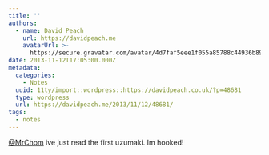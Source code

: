 ```yaml
---
title: ''
authors:
  - name: David Peach
    url: https://davidpeach.me
    avatarUrl: >-
      https://secure.gravatar.com/avatar/4d7faf5eee1f055a85788c44936b8995eaab6dfb004e7854ec747ccb272e91ee?s=96&d=mm&r=g
date: 2013-11-12T17:05:00.000Z
metadata:
  categories:
    - Notes
  uuid: 11ty/import::wordpress::https://davidpeach.co.uk/?p=48681
  type: wordpress
  url: https://davidpeach.me/2013/11/12/48681/
tags:
  - notes
---
```

[@MrChom](https://twitter.com/MrChom) ive just read the first uzumaki. Im hooked!